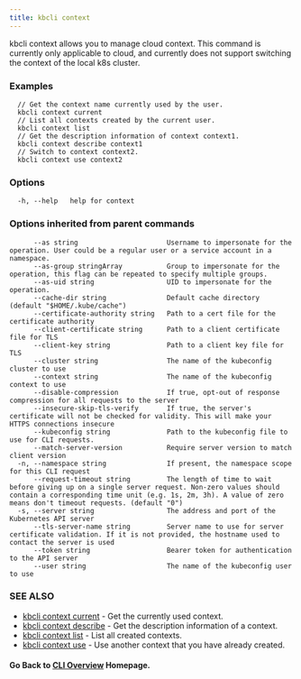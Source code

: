 ```yaml
---
title: kbcli context
---
```


kbcli context allows you to manage cloud context. This command is currently only applicable to cloud, and currently does not support switching the context of the local k8s cluster.

### Examples

```
  // Get the context name currently used by the user.
  kbcli context current
  // List all contexts created by the current user.
  kbcli context list
  // Get the description information of context context1.
  kbcli context describe context1
  // Switch to context context2.
  kbcli context use context2
```

### Options

```
  -h, --help   help for context
```

### Options inherited from parent commands

```
      --as string                      Username to impersonate for the operation. User could be a regular user or a service account in a namespace.
      --as-group stringArray           Group to impersonate for the operation, this flag can be repeated to specify multiple groups.
      --as-uid string                  UID to impersonate for the operation.
      --cache-dir string               Default cache directory (default "$HOME/.kube/cache")
      --certificate-authority string   Path to a cert file for the certificate authority
      --client-certificate string      Path to a client certificate file for TLS
      --client-key string              Path to a client key file for TLS
      --cluster string                 The name of the kubeconfig cluster to use
      --context string                 The name of the kubeconfig context to use
      --disable-compression            If true, opt-out of response compression for all requests to the server
      --insecure-skip-tls-verify       If true, the server's certificate will not be checked for validity. This will make your HTTPS connections insecure
      --kubeconfig string              Path to the kubeconfig file to use for CLI requests.
      --match-server-version           Require server version to match client version
  -n, --namespace string               If present, the namespace scope for this CLI request
      --request-timeout string         The length of time to wait before giving up on a single server request. Non-zero values should contain a corresponding time unit (e.g. 1s, 2m, 3h). A value of zero means don't timeout requests. (default "0")
  -s, --server string                  The address and port of the Kubernetes API server
      --tls-server-name string         Server name to use for server certificate validation. If it is not provided, the hostname used to contact the server is used
      --token string                   Bearer token for authentication to the API server
      --user string                    The name of the kubeconfig user to use
```

### SEE ALSO


* [kbcli context current](kbcli_context_current.md)	 - Get the currently used context.
* [kbcli context describe](kbcli_context_describe.md)	 - Get the description information of a context.
* [kbcli context list](kbcli_context_list.md)	 - List all created contexts.
* [kbcli context use](kbcli_context_use.md)	 - Use another context that you have already created.

#### Go Back to [CLI Overview](cli.md) Homepage.

